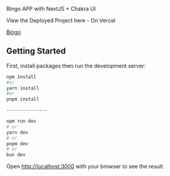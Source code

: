 Bingo APP with NextJS + Chakra UI

View the Deployed Project here - On Vercel

[Bingo](https://bingo-mike.vercel.app/)

## Getting Started

First, install packages then run the development server:

```bash
npm install
#or
yarn install
#or
pnpm install

---------------

npm run dev
# or
yarn dev
# or
pnpm dev
# or
bun dev
```

Open [http://localhost:3000](http://localhost:3000) with your browser to see the result.





